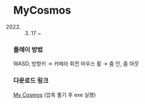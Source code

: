 # MyCosmos
2022. 03. 17 ~


### 플레이 방법
WASD, 방향키 → 카메라 회전
마우스 휠 → 줌 인, 줌 아웃 

### 다운로드 링크
[My Cosmos](https://drive.google.com/drive/my-drive)
(압축 풀기 후 exe 실행)
